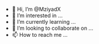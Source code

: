 - 👋 Hi, I’m @MziyadX
- 👀 I’m interested in ...
- 🌱 I’m currently learning ...
- 💞️ I’m looking to collaborate on ...
- 📫 How to reach me ...

<!---
MziyadX/MziyadX is a ✨ special ✨ repository because its `README.md` (this file) appears on your GitHub profile.
You can click the Preview link to take a look at your changes.
--->
